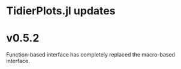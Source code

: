 # TidierPlots.jl updates

# v0.5.2

Function-based interface has completely replaced the macro-based interface. 